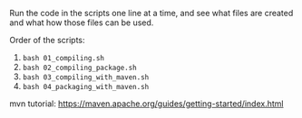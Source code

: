 Run the code in the scripts one line at a time, and see what files are created and what how those files can be used. 

Order of the scripts:
1. `bash 01_compiling.sh`
2. `bash 02_compiling_package.sh`
3. `bash 03_compiling_with_maven.sh`
4. `bash 04_packaging_with_maven.sh`

mvn tutorial: https://maven.apache.org/guides/getting-started/index.html